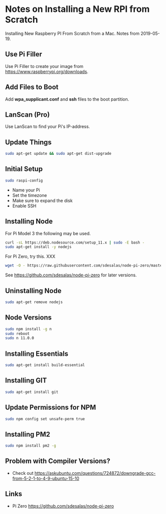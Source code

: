 # Notes on Installing a New RPI from Scratch

Installing New Raspberry PI From Scratch from a Mac. Notes from 2019-05-19.

## Use Pi Filler
Use Pi Filler to create your image from https://www.raspberrypi.org/downloads.

## Add Files to Boot
Add **wpa_supplicant.conf** and **ssh** files to the boot partition.

## LanScan (Pro)
Use LanScan to find your Pi's IP-address.

## Update Things
````bash
sudo apt-get update && sudo apt-get dist-upgrade
````

## Initial Setup
````bash
sudo raspi-config
````

- Name your Pi
- Set the timezone
- Make sure to expand the disk
- Enable SSH

## Installing Node

For Pi Model 3 the following may be used.

````bash
curl -sL https://deb.nodesource.com/setup_11.x | sudo -E bash -
sudo apt-get install -y nodejs
````

For Pi Zero, try this.
XXX
````bash
wget -O - https://raw.githubusercontent.com/sdesalas/node-pi-zero/master/install-node-v11.5.0.sh | sudo bash
````

See https://github.com/sdesalas/node-pi-zero for later versions.

## Uninstalling Node
````bash
sudo apt-get remove nodejs
````

## Node Versions
````bash
sudo npm install -g n
sudo reboot
sudo n 11.0.0
````

## Installing Essentials
````bash
sudo apt-get install build-essential
````

## Installing GIT
````bash
sudo apt-get install git
````

## Update Permissions for NPM
````bash
sudo npm config set unsafe-perm true
````

## Installing PM2
````bash
sudo npm install pm2 -g
````

## Problem with Compiler Versions?
- Check out https://askubuntu.com/questions/724872/downgrade-gcc-from-5-2-1-to-4-9-ubuntu-15-10

## Links
- Pi Zero https://github.com/sdesalas/node-pi-zero
